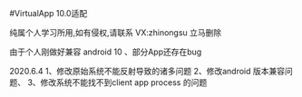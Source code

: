 #VirtualApp 10.0适配


纯属个人学习所用,如有侵权,请联系 VX:zhinongsu 立马删除

由于个人刚做好兼容 android 10 、部分App还存在bug 

2020.6.4
   1、修改原始系统不能反射导致的诸多问题
   2、修改android 版本兼容问题、
   3、修改系统不能找不到client app process 的问题
